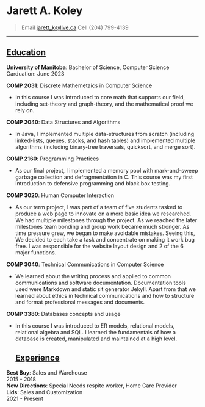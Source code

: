 # Jarett A. Koley
>Email jarett_k@live.ca  Cell (204) 799-4139
-----------------------  
## <ins>**Education**</ins>
**University of Manitoba**: Bachelor of Science, Computer Science  
Garduation: June 2023  
  
 **COMP 2031**: Discrete Mathemetaics in Computer Science  
  *  In this course I was introduced to core math that supports our field, including set-theory and graph-theory, and the mathematical proof we rely on. 
 
**COMP 2040**: Data Structures and Algorithms  
* In Java, I implemented multiple data-structures from scratch (including linked-lists, queues, stacks, and hash tables) and implemented multiple algorithms (including binary-tree traversals, quicksort, and merge sort).  
  
**COMP 2160**: Programming Practices
* As our final project, I implemented a memory pool with mark-and-sweep garbage collection and defragmentation in C. This course was my first introduction to defensive programming and black box testing.  
  
**COMP 3020**: Human Computer Interaction  
* As our term project, I was part of a team of five students tasked to produce a web page to innovate on a more basic idea we researched. We had multiple milestones through the project. As we reached the later milestones team bonding and group work became much stronger. As time pressure grew, we began to make avoidable mistakes. Seeing this, We decided to each take a task and concentrate on making it work bug free. I was responsible for the website layout design and 2 of the 6 major functions.  
  
**COMP 3040**: Technical Communications in Computer Science  
* We learned about the writing process and applied to common communications and software documentation. Documentation tools used were Markdown and static sit generator Jekyll. Apart from that we learned about ethics in technical communications and how to structure and format professional messages and documents.  
  
**COMP 3380**: Databases concepts and usage  
* In this course I was introduced to ER models, relational models, relational algebra and SQL. I learned the fundamentals of how a database is created, manipulated and maintained at a high level.  
  
  ## <ins>**Experience**</ins>
**Best Buy**: Sales and Warehouse  
2015 - 2018  
**New Directions**: Special Needs respite worker, Home Care Provider  
**Lids**: Sales and Customization  
2021 - Present  
